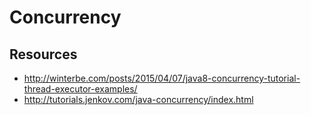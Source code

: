 # Concurrency

## Resources

* http://winterbe.com/posts/2015/04/07/java8-concurrency-tutorial-thread-executor-examples/
* http://tutorials.jenkov.com/java-concurrency/index.html
